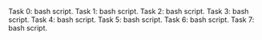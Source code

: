 Task 0: bash script.
Task 1: bash script.
Task 2: bash script.
Task 3: bash script.
Task 4: bash script.
Task 5: bash script.
Task 6: bash script.
Task 7: bash script.
